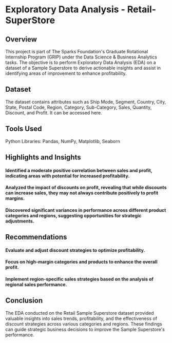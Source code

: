 # Exploratory Data Analysis - Retail-SuperStore

## Overview
This project is part of The Sparks Foundation's Graduate Rotational Internship Program (GRIP) under the Data Science & Business Analytics tasks. The objective is to perform Exploratory Data Analysis (EDA) on a dataset of a Sample Superstore to derive actionable insights and assist in identifying areas of improvement to enhance profitability.

## Dataset
The dataset contains attributes such as Ship Mode, Segment, Country, City, State, Postal Code, Region, Category, Sub-Category, Sales, Quantity, Discount, and Profit. It can be accessed here.

## Tools Used
Python
Libraries: Pandas, NumPy, Matplotlib, Seaborn

## Highlights and Insights
#### Identified a moderate positive correlation between sales and profit, indicating areas with potential for increased profitability.
#### Analyzed the impact of discounts on profit, revealing that while discounts can increase sales, they may not always contribute positively to profit margins.
#### Discovered significant variances in performance across different product categories and regions, suggesting opportunities for strategic adjustments.

## Recommendations
#### Evaluate and adjust discount strategies to optimize profitability.
#### Focus on high-margin categories and products to enhance the overall profit.
#### Implement region-specific sales strategies based on the analysis of regional sales performance.

## Conclusion
The EDA conducted on the Retail Sample Superstore dataset provided valuable insights into sales trends, profitability, and the effectiveness of discount strategies across various categories and regions. These findings can guide strategic business decisions to improve the Sample Superstore's performance.
